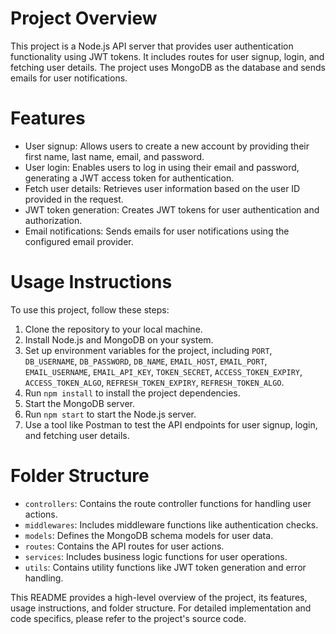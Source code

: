 # Project Overview

This project is a Node.js API server that provides user authentication functionality using JWT tokens. It includes routes for user signup, login, and fetching user details. The project uses MongoDB as the database and sends emails for user notifications.

# Features

- User signup: Allows users to create a new account by providing their first name, last name, email, and password.
- User login: Enables users to log in using their email and password, generating a JWT access token for authentication.
- Fetch user details: Retrieves user information based on the user ID provided in the request.
- JWT token generation: Creates JWT tokens for user authentication and authorization.
- Email notifications: Sends emails for user notifications using the configured email provider.

# Usage Instructions

To use this project, follow these steps:
1. Clone the repository to your local machine.
2. Install Node.js and MongoDB on your system.
3. Set up environment variables for the project, including `PORT`, `DB_USERNAME`, `DB_PASSWORD`, `DB_NAME`, `EMAIL_HOST`, `EMAIL_PORT`, `EMAIL_USERNAME`, `EMAIL_API_KEY`, `TOKEN_SECRET`, `ACCESS_TOKEN_EXPIRY`, `ACCESS_TOKEN_ALGO`, `REFRESH_TOKEN_EXPIRY`, `REFRESH_TOKEN_ALGO`.
4. Run `npm install` to install the project dependencies.
5. Start the MongoDB server.
6. Run `npm start` to start the Node.js server.
7. Use a tool like Postman to test the API endpoints for user signup, login, and fetching user details.

# Folder Structure

- `controllers`: Contains the route controller functions for handling user actions.
- `middlewares`: Includes middleware functions like authentication checks.
- `models`: Defines the MongoDB schema models for user data.
- `routes`: Contains the API routes for user actions.
- `services`: Includes business logic functions for user operations.
- `utils`: Contains utility functions like JWT token generation and error handling.

This README provides a high-level overview of the project, its features, usage instructions, and folder structure. For detailed implementation and code specifics, please refer to the project's source code.